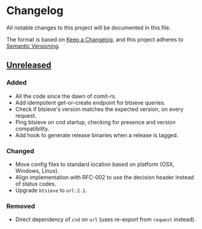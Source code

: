 # Changelog
All notable changes to this project will be documented in this file.

The format is based on [Keep a Changelog](https://keepachangelog.com/en/1.0.0/),
and this project adheres to [Semantic Versioning](https://semver.org/spec/v2.0.0.html).

## [Unreleased]
### Added
- All the code since the dawn of comit-rs.
- Add idempotent get-or-create endpoint for btsieve queries.
- Check if btsieve's version matches the expected version, on every request.
- Ping btsieve on cnd startup, checking for presence and version compatibility.
- Add hook to generate release binaries when a release is tagged.

### Changed
- Move config files to standard location based on platform (OSX, Windows, Linux).
- Align implementation with RFC-002 to use the decision header instead of status codes.
- Upgrade `btsieve` to `url:2.1`.

### Removed
- Direct dependency of `cnd` on `url` (uses re-export from `reqwest` instead).

[Unreleased]: https://github.com/comit-network/comit-rs/compare/1625533e04119e8496b14d5e18786f150b4fce4d...HEAD
